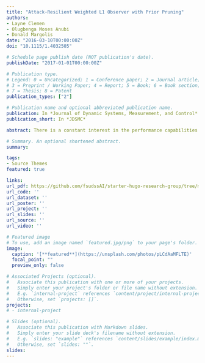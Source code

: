 ```yaml
---
title: "Attack-Resilient Weighted L1 Observer with Prior Pruning"
authors:
- Layne Clemen
- Olugbenga Moses Anubi
- Donald Margolis
date: "2016-03-10T00:00:00Z"
doi: "10.1115/1.4032505"

# Schedule page publish date (NOT publication's date).
publishDate: "2017-01-01T00:00:00Z"

# Publication type.
# Legend: 0 = Uncategorized; 1 = Conference paper; 2 = Journal article;
# 3 = Preprint / Working Paper; 4 = Report; 5 = Book; 6 = Book section;
# 7 = Thesis; 8 = Patent
publication_types: ["2"]

# Publication name and optional abbreviated publication name.
publication: In *Journal of Dynamic Systems, Measurement, and Control*
publication_short: In *JDSMC*

abstract: There is a constant interest in the performance capabilities of active suspensions without the associated shortcomings of degraded fuel economy. To this effect, electrodynamic dampers are currently being researched as a means to approach the performance of a fully active suspension with minimal or no energy consumption. This paper investigates the regenerative capabilities of these dampers during fully active operation for a range of controller types—emphasizing road holding, ride, and energy regeneration. A model of an electrodynamic suspension is developed using bond graphs. Two model predictive controllers (MPCs) are constructed: standard and frequency weighted MPCs. The resulting controlled system is subjected to International Organization for Standardization (ISO) roads AD and the results are presented. For all of the standard MPC weightings, the suspension was able to recover more energy than is required to run the suspension actively. All of the results for optimal energy regeneration occurred on the standard Pareto tradeoff curve for ride comfort and road holding. Frequency weighting the controller increased suspension performance while also regenerating 3 to 12 percent more energy than the standard MPC.

# Summary. An optional shortened abstract.
summary: 

tags:
- Source Themes
featured: true

links:
url_pdf: https://github.com/fsudssAI/starter-hugo-research-group/tree/main/content/publication/orcedbgmpc/orcedbgmpc.pdf
url_code: ''
url_dataset: ''
url_poster: ''
url_project: ''
url_slides: ''
url_source: ''
url_video: ''

# Featured image
# To use, add an image named `featured.jpg/png` to your page's folder. 
image:
  caption: '[**featured**](https://unsplash.com/photos/pLCdAaMFLTE)'
  focal_point: ""
  preview_only: false

# Associated Projects (optional).
#   Associate this publication with one or more of your projects.
#   Simply enter your project's folder or file name without extension.
#   E.g. `internal-project` references `content/project/internal-project/index.md`.
#   Otherwise, set `projects: []`.
projects:
# - internal-project

# Slides (optional).
#   Associate this publication with Markdown slides.
#   Simply enter your slide deck's filename without extension.
#   E.g. `slides: "example"` references `content/slides/example/index.md`.
#   Otherwise, set `slides: ""`.
slides:
---
```


